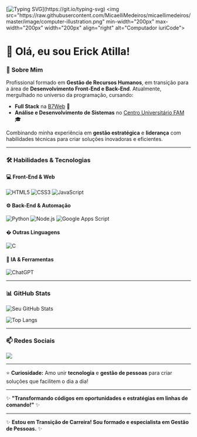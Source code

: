 [![Typing SVG](https://readme-typing-svg.demolab.com?font=Fira+Code&size=30&duration=4000&color=FFE300&width=630&lines=Ol%C3%A1+dev%2C+seja+bem-vindo!)](https://git.io/typing-svg)
<img src="https://raw.githubusercontent.com/MicaelliMedeiros/micaellimedeiros/master/image/computer-illustration.png" min-width="200px" max-width="200px" width="200px" align="right" alt="Computador iuriCode">

# 👋 Olá, eu sou Erick Atilla! 


### 🌟 **Sobre Mim**  
Profissional formado em **Gestão de Recursos Humanos**, em transição para a área de **Desenvolvimento Front-End e Back-End**. Atualmente, mergulhado no universo da programação, cursando:  
- **Full Stack** na [B7Web](https://b7web.com.br) 🚀  
- **Análise e Desenvolvimento de Sistemas** no [Centro Universitário FAM](https://faculdadefam.edu.br/) 🎓  

Combinando minha experiência em **gestão estratégica** e **liderança** com habilidades técnicas para criar soluções inovadoras e eficientes.  

---

### 🛠 **Habilidades & Tecnologias**  

#### 💻 **Front-End & Web**  
![HTML5](https://img.shields.io/badge/HTML5-E34F26?style=for-the-badge&logo=html5&logoColor=white)
![CSS3](https://img.shields.io/badge/CSS3-1572B6?style=for-the-badge&logo=css3&logoColor=white)
![JavaScript](https://img.shields.io/badge/JavaScript-F7DF1E?style=for-the-badge&logo=javascript&logoColor=black)

#### ⚙ **Back-End & Automação**  
![Python](https://img.shields.io/badge/Python-3776AB?style=for-the-badge&logo=python&logoColor=white)
![Node.js](https://img.shields.io/badge/Node.js-43853D?style=for-the-badge&logo=node.js&logoColor=white)
![Google Apps Script](https://img.shields.io/badge/Google%20Apps%20Script-4285F4?style=for-the-badge&logo=google-cloud&logoColor=white)  


#### � **Outras Linguagens**  
![C](https://img.shields.io/badge/C-00599C?style=for-the-badge&logo=c&logoColor=white)  

#### 🤖 **IA & Ferramentas**  
![ChatGPT](https://img.shields.io/badge/ChatGPT-74AA9C?style=for-the-badge&logo=openai&logoColor=white)

---

### 📊 **GitHub Stats**  

![Seu GitHub Stats](https://github-readme-stats.vercel.app/api?username=erickatilladev&show_icons=true&theme=radical&hide_border=true)  

![Top Langs](https://github-readme-stats.vercel.app/api/top-langs/?username=erickatilladev&layout=compact&theme=radical&hide_border=true)  

---
 

### 📫 **Redes Sociais**  
  <a href="[https://www.linkedin.com/in/guidcampos/](https://www.linkedin.com/in/erick-atilla/)" target="_blank"><img src="https://img.shields.io/badge/-LinkedIn-%230077B5?style=for-the-badge&logo=linkedin&logoColor=white" target="_blank"></a> 
</div>

---

⭐ **Curiosidade:** Amo unir **tecnologia** e **gestão de pessoas** para criar soluções que facilitem o dia a dia!  

---

✨ **"Transformando códigos em oportunidades e estratégias em linhas de comando!"** ✨  


---  

✨ **Estou em Transição de Carreira! Sou formado e especialista em Gestão de Pessoas.** ✨  


